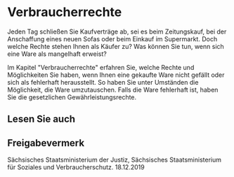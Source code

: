 # Verbraucherrechte

Jeden Tag schließen Sie Kaufverträge ab, sei es beim Zeitungskauf, bei der Anschaffung eines neuen Sofas oder beim Einkauf im Supermarkt. Doch welche Rechte stehen Ihnen als Käufer zu? Was können Sie tun, wenn sich eine Ware als mangelhaft erweist?

Im Kapitel "Verbraucherrechte" erfahren Sie, welche Rechte und Möglichkeiten Sie haben, wenn Ihnen eine gekaufte Ware nicht gefällt oder sich als fehlerhaft herausstellt. So haben Sie unter Umständen die Möglichkeit, die Ware umzutauschen. Falls die Ware fehlerhaft ist, haben Sie die gesetzlichen Gewährleistungsrechte.

## Lesen Sie auch

## Freigabevermerk

Sächsisches Staatsministerium der Justiz, Sächsisches Staatsministerium für Soziales und Verbraucherschutz. 18.12.2019

